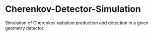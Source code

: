 # Cherenkov-Detector-Simulation
Simulation of Cherenkov radiation production and detection in a given geometry detector.
